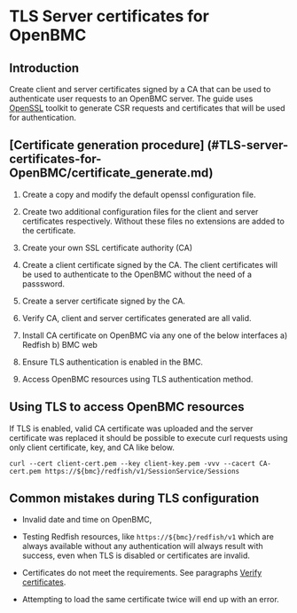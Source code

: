 # TLS Server certificates for OpenBMC

## Introduction
Create client and server certificates signed by a CA that can be used to authenticate user requests to an OpenBMC server. 
The guide uses [OpenSSL](https://www.openssl.org/) toolkit to generate CSR requests and certificates that will be used for authentication.

## [Certificate generation procedure] (#TLS-server-certificates-for-OpenBMC/certificate_generate.md)
1) Create a copy and modify the default openssl configuration file.

2) Create two additional configuration files for the client and server certificates respectively. Without these files no extensions are added to the certificate.

3) Create your own SSL certificate authority (CA)

4) Create a client certificate signed by the CA. The client certificates will be used to authenticate to the OpenBMC without the need of a passsword.

5) Create a server certificate signed by the CA.

6) Verify CA, client and server certificates generated are all valid.

7) Install CA certificate on OpenBMC via any one of the below interfaces
	a) Redfish
	b) BMC web

8) Ensure TLS authentication is enabled in the BMC.

9) Access OpenBMC resources using TLS authentication method.

## Using TLS to access OpenBMC resources
If TLS is enabled, valid CA certificate was uploaded and the server
certificate was replaced it should be possible to execute curl requests
using only client certificate, key, and CA like below.

```
curl --cert client-cert.pem --key client-key.pem -vvv --cacert CA-cert.pem https://${bmc}/redfish/v1/SessionService/Sessions
```
## Common mistakes during TLS configuration

* Invalid date and time on OpenBMC,

* Testing Redfish resources, like `https://${bmc}/redfish/v1` which are
always available without any authentication will always result with success,
even when TLS is disabled or certificates are invalid.

* Certificates do not meet the requirements. See paragraphs
[Verify certificates](#Verify-certificates).

* Attempting to load the same certificate twice will end up with an error.
